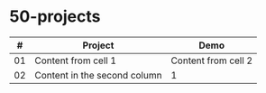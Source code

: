 # 50-projects

\# | Project | Demo
------------ | ------------- | -------------
01 | Content from cell 1 | Content from cell 2
02 | Content in the second column | 1